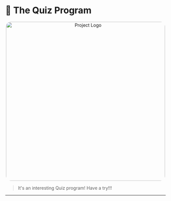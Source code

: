 # 🌟 The Quiz Program

<p align="center">
  <img src="https://img.freepik.com/free-vector/quiz-neon-sign_1262-19629.jpg?t=st=1737395290~exp=1737398890~hmac=3abc7352653d4fbd844d597486b57041facfedd9086f164b0523f637b12d1dce&w=1380" alt="Project Logo" width="150" style="border-radius: 15px; width: 500px;">
</p>

> It's an interesting Quiz program! Have a try!!!

---
